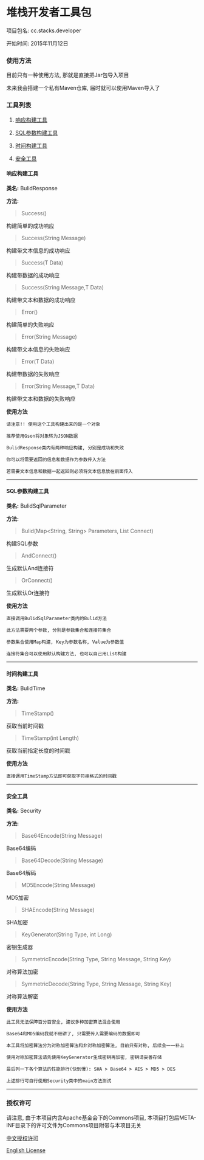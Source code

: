 # 堆栈开发者工具包

项目包名: cc.stacks.developer

开始时间: 2015年11月12日

### 使用方法

目前只有一种使用方法, 那就是直接把Jar包导入项目

未来我会搭建一个私有Maven仓库, 届时就可以使用Maven导入了

### 工具列表

1. [响应构建工具](#响应构建工具)

2. [SQL参数构建工具](#sql参数构建工具)

3. [时间构建工具](#时间构建工具)

4. [安全工具](#安全工具)

#### 响应构建工具

**类名:** BulidResponse

**方法:**

> Success()

构建简单的成功响应

> Success(String Message)

构建带文本信息的成功响应

> Success(T Data)

构建带数据的成功响应

> Success(String Message,T Data)

构建带文本和数据的成功响应

> Error()

构建简单的失败响应

> Error(String Message)

构建带文本信息的失败响应

> Error(T Data)

构建带数据的失败响应

> Error(String Message,T Data)

构建带文本和数据的失败响应

**使用方法**

```
请注意!! 使用这个工具构建出来的是一个对象

推荐使用Gson将对象转为JSON数据

BulidResponse类内有两种响应构建, 分别是成功和失败

你可以将需要返回的信息和数据作为参数传入方法

若需要文本信息和数据一起返回则必须将文本信息放在前面传入
```

---

#### SQL参数构建工具

**类名:** BulidSqlParameter

**方法:**

> Bulid(Map<String, String> Parameters, List<String> Connect)

构建SQL参数

> AndConnect()

生成默认And连接符

> OrConnect()

生成默认Or连接符

**使用方法**

```
直接调用BulidSqlParameter类内的Bulid方法

此方法需要两个参数, 分别是参数集合和连接符集合

参数集合使用Map构建, Key为参数名称, Value为参数值

连接符集合可以使用默认构建方法, 也可以自己用List构建
```

---

#### 时间构建工具

**类名:** BulidTime

**方法:**

> TimeStamp()

获取当前时间戳

> TimeStamp(int Length)

获取当前指定长度的时间戳


**使用方法**

```
直接调用TimeStamp方法即可获取字符串格式的时间戳
```

---

#### 安全工具

**类名:** Security

**方法:**

> Base64Encode(String Message)

Base64编码

> Base64Decode(String Message)

Base64解码

> MD5Encode(String Message)

MD5加密

> SHAEncode(String Message)

SHA加密

> KeyGenerator(String Type, int Long)

密钥生成器

> SymmetricEncode(String Type, String Message, String Key)

对称算法加密

> SymmetricDecode(String Type, String Message, String Key)

对称算法解密

**使用方法**

```
此工具无法保障百分百安全, 建议多种加密算法混合使用

Base64和MD5编码我就不细讲了, 只需要传入需要编码的数据即可

本工具将加密算法分为对称加密算法和非对称加密算法, 目前只有对称, 后续会一一补上

使用对称加密算法请先使用KeyGenerator生成密钥再加密, 密钥请妥善存储

最后列一下各个算法的性能排行(快到慢): SHA > Base64 > AES > MD5 > DES

上述排行可自行使用Security类中的main方法测试
```

---

### 授权许可

请注意, 由于本项目内含Apache基金会下的Commons项目, 本项目打包后META-INF目录下的许可文件为Commons项目附带与本项目无关

[中文授权许可](https://github.com/skai-zhang/DeveloperKit/raw/master/license/Chinese.txt)

[English License](https://github.com/skai-zhang/DeveloperKit/raw/master/license/English.txt)